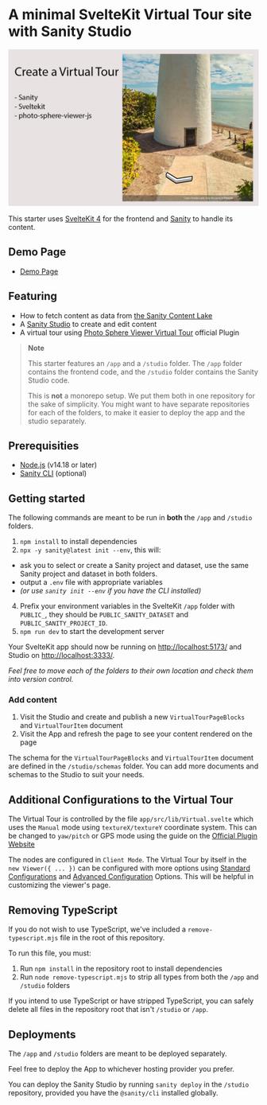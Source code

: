 # A minimal SvelteKit Virtual Tour site with Sanity Studio

![Photo](./intro.jpg)

This starter uses [SvelteKit 4](https://kit.svelte.dev/) for the frontend and [Sanity](https://sanity.io/) to handle its content.

## Demo Page

- [Demo Page](https://enchanting-parfait-a5b9f6.netlify.app/)

## Featuring

- How to fetch content as data from [the Sanity Content Lake](https://www.sanity.io/docs/datastore)
- A [Sanity Studio](https://www.sanity.io/docs/sanity-studio) to create and edit content
- A virtual tour using [Photo Sphere Viewer Virtual Tour](https://photo-sphere-viewer.js.org/plugins/virtual-tour.html) official Plugin

> **Note**
>
> This starter features an `/app` and a `/studio` folder. The `/app` folder contains the frontend code, and the `/studio` folder contains the Sanity Studio code.
>
> This is **not** a monorepo setup. We put them both in one repository for the sake of simplicity. You might want to have separate repositories for each of the folders, to make it easier to deploy the app and the studio separately.

## Prerequisities

- [Node.js](https://nodejs.org/en/) (v14.18 or later)
- [Sanity CLI](https://www.sanity.io/docs/getting-started-with-sanity-cli) (optional)

## Getting started

The following commands are meant to be run in **both** the `/app` and `/studio` folders.

1. `npm install` to install dependencies
2. `npx -y sanity@latest init --env`, this will:

- ask you to select or create a Sanity project and dataset, use the same Sanity project and dataset in both folders.
- output a `.env` file with appropriate variables
- _(or use `sanity init --env` if you have the CLI installed)_

4. Prefix your environment variables in the SvelteKit `/app` folder with `PUBLIC_`, they should be `PUBLIC_SANITY_DATASET` and `PUBLIC_SANITY_PROJECT_ID`.
3. `npm run dev` to start the development server

Your SvelteKit app should now be running on [http://localhost:5173/](http://localhost:5173/) and Studio on [http://localhost:3333/](http://localhost:3333/).

_Feel free to move each of the folders to their own location and check them into version control._

### Add content

1. Visit the Studio and create and publish a new `VirtualTourPageBlocks` and `VirtualTourItem` document
2. Visit the App and refresh the page to see your content rendered on the page

The schema for the `VirtualTourPageBlocks` and `VirtualTourItem` document are defined in the `/studio/schemas` folder. You can add more documents and schemas to the Studio to suit your needs.

## Additional Configurations to the Virtual Tour

The Virtual Tour is controlled by the file `app/src/lib/Virtual.svelte` which uses the `Manual` mode using `textureX/textureY` coordinate system. This can be changed to `yaw/pitch` or GPS mode using the guide on the [Official Plugin Website](https://photo-sphere-viewer.js.org/plugins/virtual-tour.html#usage)

The nodes are configured in `Client Mode`. The Virtual Tour by itself in the `new Viewer({ ... })` can be configured with more options using [Standard Configurations](https://photo-sphere-viewer.js.org/guide/config.html#standard-options) and [Advanced Configuration](https://photo-sphere-viewer.js.org/guide/config.html#advanced-options) Options. This will be helpful in customizing the viewer's page.

## Removing TypeScript

If you do not wish to use TypeScript, we've included a `remove-typescript.mjs` file in the root of this repository.

To run this file, you must:

1. Run `npm install` in the repository root to install dependencies
2. Run `node remove-typescript.mjs` to strip all types from both the `/app` and `/studio` folders

If you intend to use TypeScript or have stripped TypeScript, you can safely delete all files in the repository root that isn't `/studio` or `/app`.

## Deployments

The `/app` and `/studio` folders are meant to be deployed separately.

Feel free to deploy the App to whichever hosting provider you prefer.

You can deploy the Sanity Studio by running `sanity deploy` in the `/studio` repository, provided you have the `@sanity/cli` installed globally.
